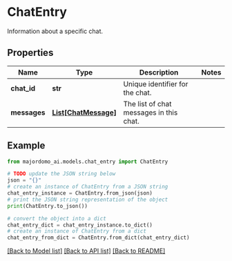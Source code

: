 # ChatEntry

Information about a specific chat.

## Properties

Name | Type | Description | Notes
------------ | ------------- | ------------- | -------------
**chat_id** | **str** | Unique identifier for the chat. | 
**messages** | [**List[ChatMessage]**](ChatMessage.md) | The list of chat messages in this chat. | 

## Example

```python
from majordomo_ai.models.chat_entry import ChatEntry

# TODO update the JSON string below
json = "{}"
# create an instance of ChatEntry from a JSON string
chat_entry_instance = ChatEntry.from_json(json)
# print the JSON string representation of the object
print(ChatEntry.to_json())

# convert the object into a dict
chat_entry_dict = chat_entry_instance.to_dict()
# create an instance of ChatEntry from a dict
chat_entry_from_dict = ChatEntry.from_dict(chat_entry_dict)
```
[[Back to Model list]](../README.md#documentation-for-models) [[Back to API list]](../README.md#documentation-for-api-endpoints) [[Back to README]](../README.md)


